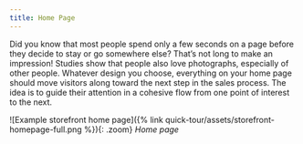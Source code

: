 ```yaml
---
title: Home Page
---
```


Did you know that most people spend only a few seconds on a page before they decide to stay or go somewhere else? That’s not long to make an impression! Studies show that people also love photographs, especially of other people. Whatever design you choose, everything on your home page should move visitors along toward the next step in the sales process. The idea is to guide their attention in a cohesive flow from one point of interest to the next.

![Example storefront home page]({% link quick-tour/assets/storefront-homepage-full.png %}){: .zoom}
_Home page_
